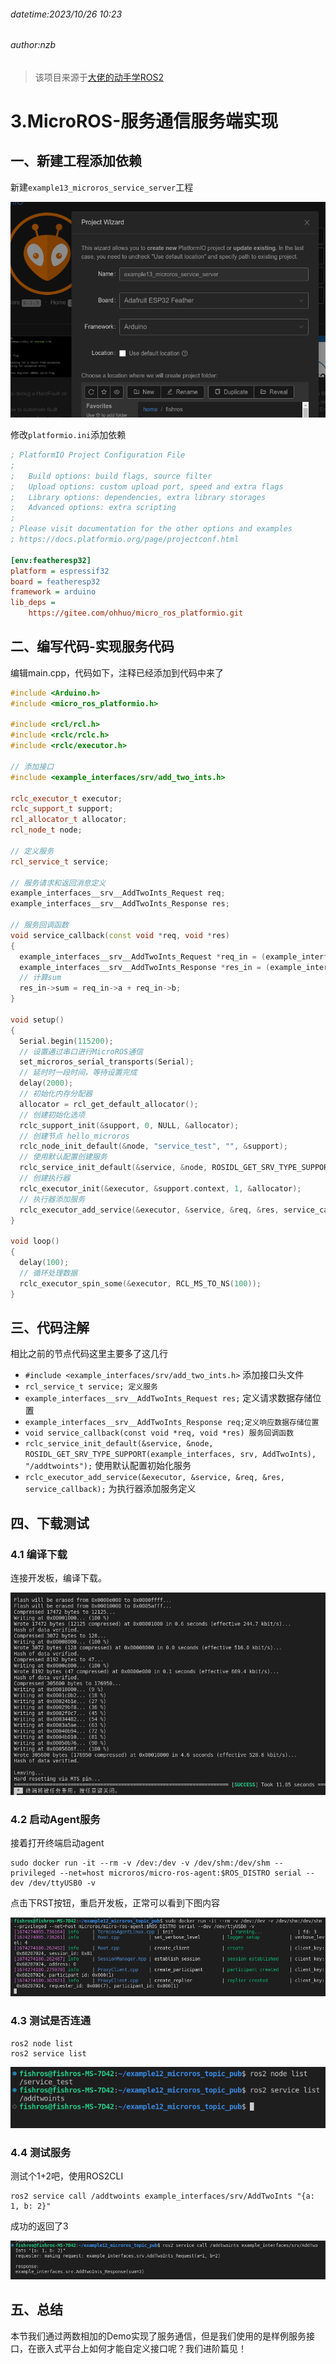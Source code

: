 ###### datetime:2023/10/26 10:23

###### author:nzb

> 该项目来源于[大佬的动手学ROS2](https://fishros.com/d2lros2)

# 3.MicroROS-服务通信服务端实现

## 一、新建工程添加依赖

新建`example13_microros_service_server`工程

![image-20230121022346660](imgs/image-20230121022346660.png)

修改`platformio.ini`添加依赖

```ini
; PlatformIO Project Configuration File
;
;   Build options: build flags, source filter
;   Upload options: custom upload port, speed and extra flags
;   Library options: dependencies, extra library storages
;   Advanced options: extra scripting
;
; Please visit documentation for the other options and examples
; https://docs.platformio.org/page/projectconf.html

[env:featheresp32]
platform = espressif32
board = featheresp32
framework = arduino
lib_deps =
    https://gitee.com/ohhuo/micro_ros_platformio.git
```

## 二、编写代码-实现服务代码

编辑main.cpp，代码如下，注释已经添加到代码中来了

```c++
#include <Arduino.h>
#include <micro_ros_platformio.h>

#include <rcl/rcl.h>
#include <rclc/rclc.h>
#include <rclc/executor.h>

// 添加接口
#include <example_interfaces/srv/add_two_ints.h>

rclc_executor_t executor;
rclc_support_t support;
rcl_allocator_t allocator;
rcl_node_t node;

// 定义服务
rcl_service_t service;

// 服务请求和返回消息定义
example_interfaces__srv__AddTwoInts_Request req;
example_interfaces__srv__AddTwoInts_Response res;

// 服务回调函数
void service_callback(const void *req, void *res)
{
  example_interfaces__srv__AddTwoInts_Request *req_in = (example_interfaces__srv__AddTwoInts_Request *)req;
  example_interfaces__srv__AddTwoInts_Response *res_in = (example_interfaces__srv__AddTwoInts_Response *)res;
  // 计算sum
  res_in->sum = req_in->a + req_in->b;
}

void setup()
{
  Serial.begin(115200);
  // 设置通过串口进行MicroROS通信
  set_microros_serial_transports(Serial);
  // 延时时一段时间，等待设置完成
  delay(2000);
  // 初始化内存分配器
  allocator = rcl_get_default_allocator();
  // 创建初始化选项
  rclc_support_init(&support, 0, NULL, &allocator);
  // 创建节点 hello_microros
  rclc_node_init_default(&node, "service_test", "", &support);
  // 使用默认配置创建服务
  rclc_service_init_default(&service, &node, ROSIDL_GET_SRV_TYPE_SUPPORT(example_interfaces, srv, AddTwoInts), "/addtwoints");
  // 创建执行器
  rclc_executor_init(&executor, &support.context, 1, &allocator);
  // 执行器添加服务
  rclc_executor_add_service(&executor, &service, &req, &res, service_callback);
}

void loop()
{
  delay(100);
  // 循环处理数据
  rclc_executor_spin_some(&executor, RCL_MS_TO_NS(100));
}

```

## 三、代码注解

相比之前的节点代码这里主要多了这几行

- `#include <example_interfaces/srv/add_two_ints.h>`   添加接口头文件
- `rcl_service_t service; 定义服务 `
- `example_interfaces__srv__AddTwoInts_Request res;` 定义请求数据存储位置
- `example_interfaces__srv__AddTwoInts_Response req;定义响应数据存储位置`
- `void service_callback(const void *req, void *res) 服务回调函数`
- `rclc_service_init_default(&service, &node, ROSIDL_GET_SRV_TYPE_SUPPORT(example_interfaces, srv, AddTwoInts), "/addtwoints");`
  使用默认配置初始化服务
- `rclc_executor_add_service(&executor, &service, &req, &res, service_callback);` 为执行器添加服务定义

## 四、下载测试

### 4.1 编译下载

连接开发板，编译下载。

![image-20230121100425404](imgs/image-20230121100425404-16742742420451.png)

### 4.2 启动Agent服务

接着打开终端启动agent

```shell
sudo docker run -it --rm -v /dev:/dev -v /dev/shm:/dev/shm --privileged --net=host microros/micro-ros-agent:$ROS_DISTRO serial --dev /dev/ttyUSB0 -v
```

点击下RST按钮，重启开发板，正常可以看到下图内容

![image-20230121120840547](imgs/image-20230121120840547.png)

### 4.3 测试是否连通

```shell
ros2 node list
ros2 service list
```

![image-20230121121909529](imgs/image-20230121121909529.png)

### 4.4 测试服务

测试个1+2吧，使用ROS2CLI

```shell
ros2 service call /addtwoints example_interfaces/srv/AddTwoInts "{a: 1, b: 2}"
```

成功的返回了3

![image-20230121122100209](imgs/image-20230121122100209.png)

## 五、总结

本节我们通过两数相加的Demo实现了服务通信，但是我们使用的是样例服务接口，在嵌入式平台上如何才能自定义接口呢？我们进阶篇见！
